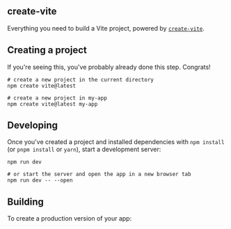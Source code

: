 ## create-vite

Everything you need to build a Vite project, powered by [`create-vite`](https://github.com/vitejs/vite/tree/main/packages/create-vite).

## Creating a project

If you're seeing this, you've probably already done this step. Congrats!

```bash/zsh
# create a new project in the current directory
npm create vite@latest

# create a new project in my-app
npm create vite@latest my-app
```

## Developing

Once you've created a project and installed dependencies with `npm install` (or `pnpm install` or `yarn`), start a development server:

```bash/zsh
npm run dev

# or start the server and open the app in a new browser tab
npm run dev -- --open
```

## Building

To create a production version of your app:
